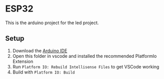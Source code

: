 # ESP32

This is the arduino project for the led project.

## Setup

1. Download the [Arduino IDE](https://www.arduino.cc/en/software)
1. Open this folder in vscode and installed the recommended PlatformIo Extension
1. Run `Platform IO: Rebuild Intellisense Files` to get VSCode working
1. Build with `Platform IO: Build`
